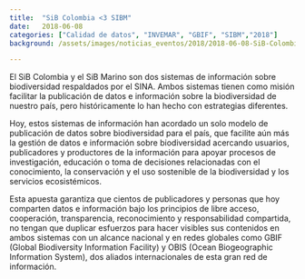 ```yaml
---
title:  "SiB Colombia <3 SIBM"
date:   2018-06-08
categories: ["Calidad de datos", "INVEMAR", "GBIF", "SIBM","2018"]
background: /assets/images/noticias_eventos/2018/2018-06-08-SiB-Colombia-3SIBM.png

---
```

El SiB Colombia y el SiB Marino son dos sistemas de información sobre biodiversidad respaldados por el SINA. Ambos sistemas tienen como misión facilitar la publicación de datos e información sobre la biodiversidad de nuestro país, pero históricamente lo han hecho con estrategias diferentes.  

Hoy, estos sistemas de información han acordado un solo modelo de publicación de datos sobre biodiversidad para el país, que facilite aún más la gestión de datos e información sobre biodiversidad acercando usuarios, publicadores y productores de la información para apoyar procesos de investigación, educación o toma de decisiones relacionadas con el conocimiento, la conservación y el uso sostenible de la biodiversidad y los servicios ecosistémicos.  

Esta apuesta garantiza que cientos de publicadores y personas que hoy comparten datos e información bajo los principios de libre acceso, cooperación, transparencia, reconocimiento y responsabilidad compartida, no tengan que duplicar esfuerzos para hacer visibles sus contenidos en ambos sistemas con un alcance nacional y en redes globales como GBIF (Global Biodiversity Information Facility) y OBIS (Ocean Biogeographic Information System), dos aliados internacionales de esta gran red de información.
